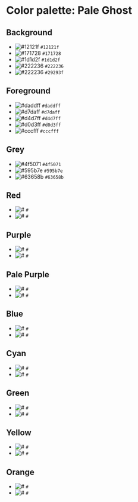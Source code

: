 # Color palette: Pale Ghost

## Background

- ![#12121f](https://placehold.co/15x15/12121f/12121f.png) `#12121f`
- ![#171728](https://placehold.co/15x15/171728/171728.png) `#171728`
- ![#1d1d2f](https://placehold.co/15x15/1d1d2f/1d1d2f.png) `#1d1d2f`
- ![#222236](https://placehold.co/15x15/222236/222236.png) `#222236`
- ![#222236](https://placehold.co/15x15/222236/222236.png) `#29293f`

## Foreground

- ![#daddff](https://placehold.co/15x15/daddff/daddff.png) `#daddff`
- ![#d7daff](https://placehold.co/15x15/d7daff/d7daff.png) `#d7daff`
- ![#d4d7ff](https://placehold.co/15x15/d4d7ff/d4d7ff.png) `#d4d7ff`
- ![#d0d3ff](https://placehold.co/15x15/d0d3ff/d0d3ff.png) `#d0d3ff`
- ![#cccfff](https://placehold.co/15x15/cccfff/cccfff.png) `#cccfff`

## Grey

- ![#4f5071](https://placehold.co/15x15/4f5071/4f5071.png) `#4f5071`
- ![#595b7e](https://placehold.co/15x15/595b7e/595b7e.png) `#595b7e`
- ![#63658b](https://placehold.co/15x15/63658b/63658b.png) `#63658b`

## Red

- ![#](https://placehold.co/15x15/de688a/de688a.png) `#`
- ![#](https://placehold.co/15x15/da587d/da587d.png) `#`

## Purple

- ![#](https://placehold.co/15x15/9792dd/9792dd.png) `#`
- ![#](https://placehold.co/15x15/8983d8/8983d8.png) `#`

## Pale Purple

- ![#](https://placehold.co/15x15/9792dd/9792dd.png) `#`
- ![#](https://placehold.co/15x15/8983d8/8983d8.png) `#`

## Blue

- ![#](https://placehold.co/15x15/83a8ec/83a8ec.png) `#`
- ![#](https://placehold.co/15x15/729ce9/729ce9.png) `#`

## Cyan

- ![#](https://placehold.co/15x15/89e6e4/89e6e4.png) `#`
- ![#](https://placehold.co/15x15/78e2e1/78e2e1.png) `#`

## Green

- ![#](https://placehold.co/15x15/8fe0b4/8fe0b4.png) `#`
- ![#](https://placehold.co/15x15/7fdca9/7fdca9.png) `#`

## Yellow

- ![#](https://placehold.co/15x15/fdf5b0/fdf5b0.png) `#`
- ![#](https://placehold.co/15x15/fcf39c/fcf39c.png) `#`

## Orange

- ![#](https://placehold.co/15x15/e7c188/e7c188.png) `#`
- ![#](https://placehold.co/15x15/e3b878/e3b878.png) `#`
